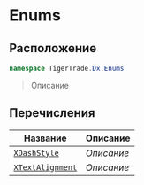 
# Enums
## Расположение
```csharp    
namespace TigerTrade.Dx.Enums
```
> Описание


## Перечисления
| Название | Описание |
| --- | --- |
| [`XDashStyle`](./Enums/XDashStyle.cs.md) | *Описание* |
| [`XTextAlignment`](./Enums/XTextAlignment.cs.md) | *Описание* |

